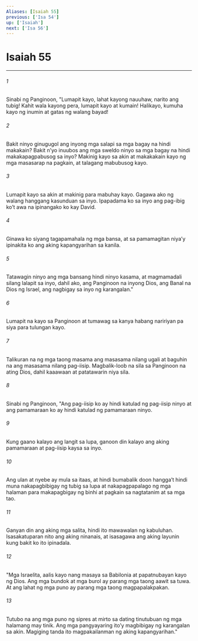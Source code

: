 ```yaml
---
Aliases: [Isaiah 55]
previous: ['Isa 54']
up: ['Isaiah']
next: ['Isa 56']
---
```

# Isaiah 55

***

###### 1
Sinabi ng Panginoon, "Lumapit kayo, lahat kayong nauuhaw, narito ang tubig! Kahit wala kayong pera, lumapit kayo at kumain! Halikayo, kumuha kayo ng inumin at gatas ng walang bayad! 

###### 2
Bakit ninyo ginugugol ang inyong mga salapi sa mga bagay na hindi makakain? Bakit nʼyo inuubos ang mga sweldo ninyo sa mga bagay na hindi makakapagpabusog sa inyo? Makinig kayo sa akin at makakakain kayo ng mga masasarap na pagkain, at talagang mabubusog kayo. 

###### 3
Lumapit kayo sa akin at makinig para mabuhay kayo. Gagawa ako ng walang hanggang kasunduan sa inyo. Ipapadama ko sa inyo ang pag-ibig koʼt awa na ipinangako ko kay David. 

###### 4
Ginawa ko siyang tagapamahala ng mga bansa, at sa pamamagitan niyaʼy ipinakita ko ang aking kapangyarihan sa kanila. 

###### 5
Tatawagin ninyo ang mga bansang hindi ninyo kasama, at magmamadali silang lalapit sa inyo, dahil ako, ang Panginoon na inyong Dios, ang Banal na Dios ng Israel, ang nagbigay sa inyo ng karangalan." 

###### 6
Lumapit na kayo sa Panginoon at tumawag sa kanya habang naririyan pa siya para tulungan kayo. 

###### 7
Talikuran na ng mga taong masama ang masasama nilang ugali at baguhin na ang masasama nilang pag-iisip. Magbalik-loob na sila sa Panginoon na ating Dios, dahil kaaawaan at patatawarin niya sila. 

###### 8
Sinabi ng Panginoon, "Ang pag-iisip ko ay hindi katulad ng pag-iisip ninyo at ang pamamaraan ko ay hindi katulad ng pamamaraan ninyo. 

###### 9
Kung gaano kalayo ang langit sa lupa, ganoon din kalayo ang aking pamamaraan at pag-iisip kaysa sa inyo. 

###### 10
Ang ulan at nyebe ay mula sa itaas, at hindi bumabalik doon hanggaʼt hindi muna nakapagbibigay ng tubig sa lupa at nakapagpapalago ng mga halaman para makapagbigay ng binhi at pagkain sa nagtatanim at sa mga tao. 

###### 11
Ganyan din ang aking mga salita, hindi ito mawawalan ng kabuluhan. Isasakatuparan nito ang aking ninanais, at isasagawa ang aking layunin kung bakit ko ito ipinadala. 

###### 12
"Mga Israelita, aalis kayo nang masaya sa Babilonia at papatnubayan kayo ng Dios. Ang mga bundok at mga burol ay parang mga taong aawit sa tuwa. At ang lahat ng mga puno ay parang mga taong magpapalakpakan. 

###### 13
Tutubo na ang mga puno ng sipres at mirto sa dating tinutubuan ng mga halamang may tinik. Ang mga pangyayaring itoʼy magbibigay ng karangalan sa akin. Magiging tanda ito magpakailanman ng aking kapangyarihan."

